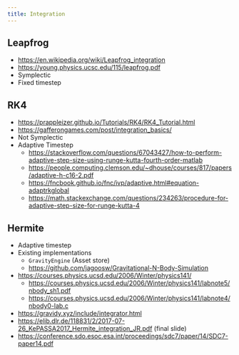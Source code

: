 ```yaml
---
title: Integration
---
```


## Leapfrog
 - https://en.wikipedia.org/wiki/Leapfrog_integration
 - https://young.physics.ucsc.edu/115/leapfrog.pdf
 - Symplectic
 - Fixed timestep

## RK4
 - https://prappleizer.github.io/Tutorials/RK4/RK4_Tutorial.html
 - https://gafferongames.com/post/integration_basics/
 - Not Symplectic
 - Adaptive Timestep
	 - https://stackoverflow.com/questions/67043427/how-to-perform-adaptive-step-size-using-runge-kutta-fourth-order-matlab
	 - https://people.computing.clemson.edu/~dhouse/courses/817/papers/adaptive-h-c16-2.pdf
	 - https://fncbook.github.io/fnc/ivp/adaptive.html#equation-adaptrkglobal
	 - https://math.stackexchange.com/questions/234263/procedure-for-adaptive-step-size-for-runge-kutta-4

## Hermite
 - Adaptive timestep
 - Existing implementations
	 - `GravityEngine` (Asset store)
	 - https://github.com/jagoosw/Gravitational-N-Body-Simulation
 - https://courses.physics.ucsd.edu/2006/Winter/physics141/
	 - https://courses.physics.ucsd.edu/2006/Winter/physics141/labnote5/nbody_sh1.pdf
	 - https://courses.physics.ucsd.edu/2006/Winter/physics141/labnote4/nbody0-lab.c
 - https://gravidy.xyz/include/integrator.html
 - https://elib.dlr.de/118831/2/2017-07-26_KePASSA2017_Hermite_integration_JR.pdf (final slide)
 - https://conference.sdo.esoc.esa.int/proceedings/sdc7/paper/14/SDC7-paper14.pdf